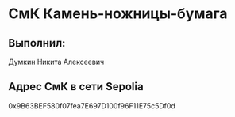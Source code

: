 # СмК Камень-ножницы-бумага

## Выполнил:
Думкин Никита Алексеевич

## Адрес СмК в сети Sepolia
0x9B63BEF580f07fea7E697D100f96F11E75c5Df0d
